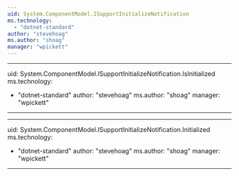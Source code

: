 ```yaml
---
uid: System.ComponentModel.ISupportInitializeNotification
ms.technology: 
  - "dotnet-standard"
author: "stevehoag"
ms.author: "shoag"
manager: "wpickett"
---
```


---
uid: System.ComponentModel.ISupportInitializeNotification.IsInitialized
ms.technology: 
  - "dotnet-standard"
author: "stevehoag"
ms.author: "shoag"
manager: "wpickett"
---

---
uid: System.ComponentModel.ISupportInitializeNotification.Initialized
ms.technology: 
  - "dotnet-standard"
author: "stevehoag"
ms.author: "shoag"
manager: "wpickett"
---
